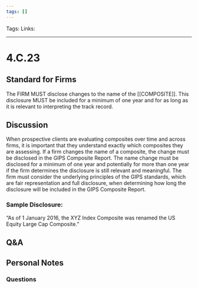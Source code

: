 ```yaml
---
tags: []
---
```

Tags:
Links: 
___
# 4.C.23
## Standard for Firms
The FIRM MUST disclose changes to the name of the [[COMPOSITE]]. This disclosure MUST be included for a minimum of one year and for as long as it is relevant to interpreting the track record.
## Discussion
When prospective clients are evaluating composites over time and across firms, it is important that they understand exactly which composites they are assessing. If a firm changes the name of a composite, the change must be disclosed in the GIPS Composite Report. The name change must be disclosed for a minimum of one year and potentially for more than one year if the firm determines the disclosure is still relevant and meaningful. The firm must consider the underlying principles of the GIPS standards, which are fair representation and full disclosure, when determining how long the disclosure will be included in the GIPS Composite Report.
### Sample Disclosure:
“As of 1 January 2016, the XYZ Index Composite was renamed the US Equity Large Cap Composite.”
## Q&A

## Personal Notes

### Questions